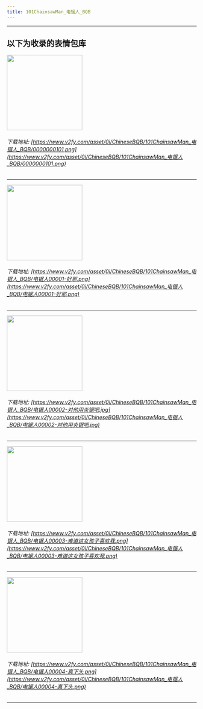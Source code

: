 ```yaml
---
title: 101ChainsawMan_电锯人_BQB
---
```


------
## 以下为收录的表情包库

<!-- more -->

<img height='200px' style='height:200px;'  src='https://www.v2fy.com/asset/0i/ChineseBQB/101ChainsawMan_电锯人_BQB/0000000101.png' data-original='https://www.v2fy.com/asset/0i/ChineseBQB/101ChainsawMan_电锯人_BQB/0000000101.png' /><br/><h6>下载地址: [https://www.v2fy.com/asset/0i/ChineseBQB/101ChainsawMan_电锯人_BQB/0000000101.png](https://www.v2fy.com/asset/0i/ChineseBQB/101ChainsawMan_电锯人_BQB/0000000101.png)</h6><hr/><img height='200px' style='height:200px;'  src='https://www.v2fy.com/asset/0i/ChineseBQB/101ChainsawMan_电锯人_BQB/电锯人00001-好耶.png' data-original='https://www.v2fy.com/asset/0i/ChineseBQB/101ChainsawMan_电锯人_BQB/电锯人00001-好耶.png' /><br/><h6>下载地址: [https://www.v2fy.com/asset/0i/ChineseBQB/101ChainsawMan_电锯人_BQB/电锯人00001-好耶.png](https://www.v2fy.com/asset/0i/ChineseBQB/101ChainsawMan_电锯人_BQB/电锯人00001-好耶.png)</h6><hr/><img height='200px' style='height:200px;'  src='https://www.v2fy.com/asset/0i/ChineseBQB/101ChainsawMan_电锯人_BQB/电锯人00002-对他用炎锯吧.jpg' data-original='https://www.v2fy.com/asset/0i/ChineseBQB/101ChainsawMan_电锯人_BQB/电锯人00002-对他用炎锯吧.jpg' /><br/><h6>下载地址: [https://www.v2fy.com/asset/0i/ChineseBQB/101ChainsawMan_电锯人_BQB/电锯人00002-对他用炎锯吧.jpg](https://www.v2fy.com/asset/0i/ChineseBQB/101ChainsawMan_电锯人_BQB/电锯人00002-对他用炎锯吧.jpg)</h6><hr/><img height='200px' style='height:200px;'  src='https://www.v2fy.com/asset/0i/ChineseBQB/101ChainsawMan_电锯人_BQB/电锯人00003-难道这女孩子喜欢我.png' data-original='https://www.v2fy.com/asset/0i/ChineseBQB/101ChainsawMan_电锯人_BQB/电锯人00003-难道这女孩子喜欢我.png' /><br/><h6>下载地址: [https://www.v2fy.com/asset/0i/ChineseBQB/101ChainsawMan_电锯人_BQB/电锯人00003-难道这女孩子喜欢我.png](https://www.v2fy.com/asset/0i/ChineseBQB/101ChainsawMan_电锯人_BQB/电锯人00003-难道这女孩子喜欢我.png)</h6><hr/><img height='200px' style='height:200px;'  src='https://www.v2fy.com/asset/0i/ChineseBQB/101ChainsawMan_电锯人_BQB/电锯人00004-真下头.png' data-original='https://www.v2fy.com/asset/0i/ChineseBQB/101ChainsawMan_电锯人_BQB/电锯人00004-真下头.png' /><br/><h6>下载地址: [https://www.v2fy.com/asset/0i/ChineseBQB/101ChainsawMan_电锯人_BQB/电锯人00004-真下头.png](https://www.v2fy.com/asset/0i/ChineseBQB/101ChainsawMan_电锯人_BQB/电锯人00004-真下头.png)</h6><hr/>